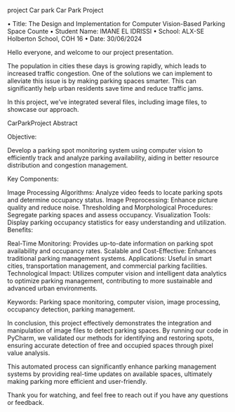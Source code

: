 project Car park 
Car Park Project

• Title: The Design and Implementation for Computer Vision-Based Parking Space Counte • Student Name: IMANE EL IDRISSI • School: ALX-SE Holberton School, COH 16 • Date: 30/06/2024



Hello everyone, and welcome to our project presentation.

The population in cities these days is growing rapidly, which leads to increased traffic congestion. One of the solutions we can implement to alleviate this issue is by making parking spaces smarter. This can significantly help urban residents save time and reduce traffic jams.

In this project, we’ve integrated several files, including image files, to showcase our approach.


CarParkProject Abstract

Objective:

Develop a parking spot monitoring system using computer vision to efficiently track and analyze parking availability, aiding in better resource distribution and congestion management.



Key Components:

Image Processing Algorithms: Analyze video feeds to locate parking spots and determine occupancy status. Image Preprocessing: Enhance picture quality and reduce noise. Thresholding and Morphological Procedures: Segregate parking spaces and assess occupancy. Visualization Tools: Display parking occupancy statistics for easy understanding and utilization. Benefits:

Real-Time Monitoring: Provides up-to-date information on parking spot availability and occupancy rates. Scalable and Cost-Effective: Enhances traditional parking management systems. Applications: Useful in smart cities, transportation management, and commercial parking facilities. Technological Impact: Utilizes computer vision and intelligent data analytics to optimize parking management, contributing to more sustainable and advanced urban environments.

Keywords: Parking space monitoring, computer vision, image processing, occupancy detection, parking management.

   
In conclusion, this project effectively demonstrates the integration and manipulation of image files to detect parking spaces. By running our code in PyCharm, we validated our methods for identifying and restoring spots, ensuring accurate detection of free and occupied spaces through pixel value analysis.

This automated process can significantly enhance parking management systems by providing real-time updates on available spaces, ultimately making parking more efficient and user-friendly.

Thank you for watching, and feel free to reach out if you have any questions or feedback.
